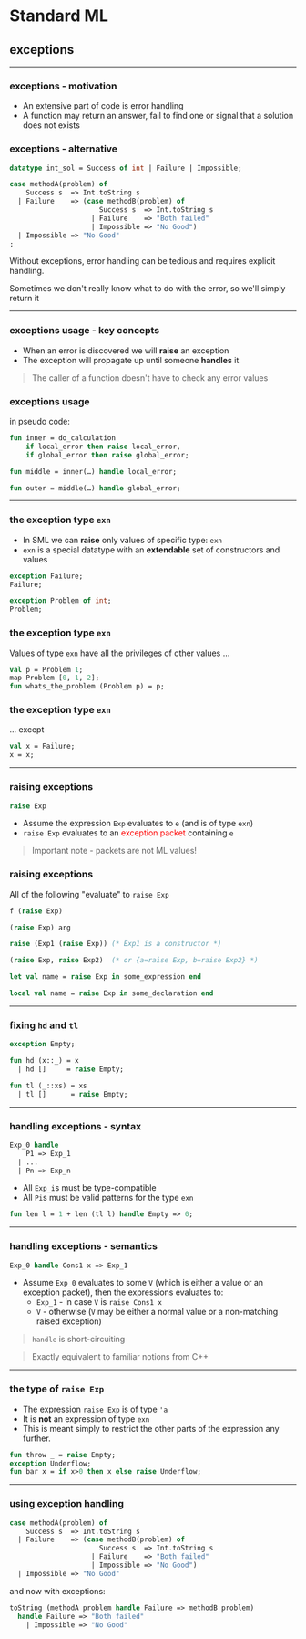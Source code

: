 # Standard ML

## exceptions

---

### exceptions - motivation

* An extensive part of code is error handling
* A function may return an answer, fail to find one or signal that a solution does not exists

<!--vert-->

### exceptions - alternative

```sml
datatype int_sol = Success of int | Failure | Impossible;

case methodA(problem) of
    Success s  => Int.toString s
  | Failure    => (case methodB(problem) of
                      Success s  => Int.toString s
                    | Failure    => "Both failed"
                    | Impossible => "No Good")
  | Impossible => "No Good"
;
```

Without exceptions, error handling can be tedious and requires explicit handling.

Sometimes we don't really know what to do with the error, so we'll simply return it

---

### exceptions usage - key concepts

* When an error is discovered we will **raise** an exception
* The exception will propagate up until someone **handles** it
> The caller of a function doesn't have to check any error values

<!--vert-->

### exceptions usage

in pseudo code:

```sml
fun inner = do_calculation
    if local_error then raise local_error,
    if global_error then raise global_error;

fun middle = inner(…) handle local_error;

fun outer = middle(…) handle global_error;
```

---

### the exception type `exn`

* In SML we can **raise** only values of specific type: `exn`
* `exn` is a special datatype with an **extendable** set of constructors and values

```sml
exception Failure;
Failure;

exception Problem of int;
Problem;
```
<!-- .element: data-thebe-executable-sml data-language="text/x-ocaml" -->

<!--vert-->

### the exception type `exn`

Values of type `exn` have all the privileges of other values ...

```sml
val p = Problem 1;
map Problem [0, 1, 2];
fun whats_the_problem (Problem p) = p;
```
<!-- .element: data-thebe-executable-sml data-language="text/x-ocaml" -->

<!--vert-->

### the exception type `exn`
... except

```sml
val x = Failure;
x = x;
```
<!-- .element: data-thebe-executable-sml data-language="text/x-ocaml" -->

---

### raising exceptions

```sml
raise Exp
```

* Assume the expression `Exp` evaluates to `e` (and is of type `exn`)
* `raise Exp` evaluates to an <span style="color: red;">exception packet</span> containing `e`
> Important note - packets are not ML values!

<!--vert-->

### raising exceptions


All of the following "evaluate" to `raise Exp`

```sml
f (raise Exp)

(raise Exp) arg

raise (Exp1 (raise Exp)) (* Exp1 is a constructor *)

(raise Exp, raise Exp2)  (* or {a=raise Exp, b=raise Exp2} *)

let val name = raise Exp in some_expression end

local val name = raise Exp in some_declaration end
```

---

### fixing `hd` and `tl`

```sml
exception Empty;

fun hd (x::_) = x
  | hd []     = raise Empty;

fun tl (_::xs) = xs
  | tl []      = raise Empty;
```
<!-- .element: data-thebe-executable-sml data-language="text/x-ocaml" -->

---

### handling exceptions - syntax

```sml
Exp_0 handle
    P1 => Exp_1
  | ...
  | Pn => Exp_n
```

* All `Exp_i`s must be type-compatible
* All `Pi`s must be valid patterns for the type `exn`

```sml
fun len l = 1 + len (tl l) handle Empty => 0;
```
<!-- .element: data-thebe-executable-sml data-language="text/x-ocaml" -->

---

### handling exceptions - semantics

```sml
Exp_0 handle Cons1 x => Exp_1
```

* Assume `Exp_0` evaluates to some `V` (which is either a value or an exception packet), then the expressions evaluates to:
  * `Exp_1` - in case `V` is `raise Cons1 x`
  * `V` - otherwise (`V` may be either a normal value or a non-matching raised exception)

> `handle` is short-circuiting

> Exactly equivalent to familiar notions from C++

---

### the type of `raise Exp`

* The expression `raise Exp` is of type `'a`
* It is **not** an expression of type `exn`
* This is meant simply to restrict the other parts of the expression any further.

```sml
fun throw _ = raise Empty;
exception Underflow;
fun bar x = if x>0 then x else raise Underflow;
```
<!-- .element: data-thebe-executable-sml data-language="text/x-ocaml" -->

---

### using exception handling

```sml
case methodA(problem) of
    Success s  => Int.toString s
  | Failure    => (case methodB(problem) of
                      Success s  => Int.toString s
                    | Failure    => "Both failed"
                    | Impossible => "No Good")
  | Impossible => "No Good"
```

and now with exceptions:

```sml
toString (methodA problem handle Failure => methodB problem)
  handle Failure => "Both failed"
    | Impossible => "No Good"
```
